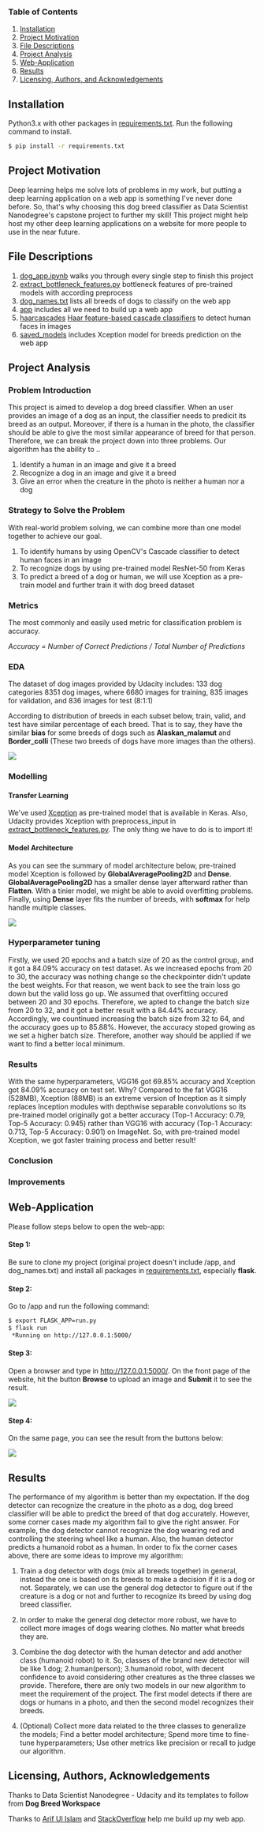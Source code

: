 
### Table of Contents

1. [Installation](#installation)
2. [Project Motivation](#motivation)
3. [File Descriptions](#descriptions)
4. [Project Analysis](#analysis)
5. [Web-Application](#web_app)
6. [Results](#results)
7. [Licensing, Authors, and Acknowledgements](#licensing)

## Installation <a name="installation"></a>

Python3.x with other packages in [requirements.txt](https://github.com/Chris7911/dog-breeds-project/blob/main/requirements/requirements.txt). Run the following command to install.
```bash
$ pip install -r requirements.txt
```

## Project Motivation <a name="motivation"></a>

Deep learning helps me solve lots of problems in my work, but putting a deep learning application on a web app is something I've never done before. So, that's why choosing this dog breed classifier as Data Scientist Nanodegree's capstone project to further my skill! This project might help host my other deep learning applications on a website for more people to use in the near future.

## File Descriptions <a name="descriptions"></a>

1. [dog_app.ipynb](https://github.com/Chris7911/dog-breeds-project/blob/main/dog_app.ipynb) walks you through every single step to finish this project
2. [extract_bottleneck_features.py](https://github.com/Chris7911/dog-breeds-project/blob/main/extract_bottleneck_features.py) bottleneck features of pre-trained models with according preprocess
3. [dog_names.txt](https://github.com/Chris7911/dog-breeds-project/blob/main/dog_names.txt) lists all breeds of dogs to classify on the web app
4. [app](https://github.com/Chris7911/dog-breeds-project/tree/main/app) includes all we need to build up a web app
5. [haarcascades](https://github.com/Chris7911/dog-breeds-project/tree/main/haarcascades) [Haar feature-based cascade classifiers](http://docs.opencv.org/trunk/d7/d8b/tutorial_py_face_detection.html) to detect human faces in images
6. [saved_models](https://github.com/Chris7911/dog-breeds-project/tree/main/saved_models) includes Xception model for breeds prediction on the web app

## Project Analysis <a name="analysis"></a>

### Problem Introduction
This project is aimed to develop a dog breed classifier. When an user provides an image of a dog as an input, the classifier needs to predicit its breed as an output. Moreover, if there is a human in the photo, the classifier should be able to give the most similar appearance of breed for that person. Therefore, we can break the project down into three problems.
Our algorithm has the ability to ..
1. Identify a human in an image and give it a breed
2. Recognize a dog in an image and give it a breed
3. Give an error when the creature in the photo is neither a human nor a dog

### Strategy to Solve the Problem
With real-world problem solving, we can combine more than one model together to achieve our goal.
1. To identify humans by using OpenCV's Cascade classifier to detect human faces in an image
2. To recognize dogs by using pre-trained model ResNet-50 from Keras
3. To predict a breed of a dog or human, we will use Xception as a pre-train model and further train it with dog breed dataset

### Metrics
The most commonly and easily used metric for classification problem is accuracy.

*Accuracy = Number of Correct Predictions / Total Number of Predictions*

### EDA
The dataset of dog images provided by Udacity includes:
133 dog categories
8351 dog images, where 6680 images for training, 835 images for validation, and 836 images for test (8:1:1)

According to distribution of breeds in each subset below, train, valid, and test have similar percentage of each breed. That is to say, they have the similar **bias** for some breeds of dogs such as **Alaskan_malamut** and **Border_colli** (These two breeds of dogs have more images than the others).

<img src='images/distribution.png' />

### Modelling
#### Transfer Learning ####
We've used [Xception](https://s3-us-west-1.amazonaws.com/udacity-aind/dog-project/DogXceptionData.npz) as pre-trained model that is available in Keras. Also, Udacity provides Xception with preprocess_input in [extract_bottleneck_features.py](https://github.com/Chris7911/dog-breeds-project/blob/main/extract_bottleneck_features.py). The only thing we have to do is to import it!

#### Model Architecture ####
As you can see the summary of model architecture below, pre-trained model Xception is followed by **GlobalAveragePooling2D** and **Dense**. **GlobalAveragePooling2D** has a smaller dense layer afterward rather than **Flatten**. With a tinier model, we might be able to avoid overfitting problems. Finally, using **Dense** layer fits the number of breeds, with **softmax** for help handle multiple classes.

<img src='images/model_architecture.png' />

### Hyperparameter tuning
Firstly, we used 20 epochs and a batch size of 20 as the control group, and it got a 84.09% accuracy on test dataset. As we increased epochs from 20 to 30, the accuracy was nothing change so the checkpointer didn't update the best weights. For that reason, we went back to see the train loss go down but the valid loss go up. We assumed that overfitting occured between 20 and 30 epochs. Therefore, we apted to change the batch size from 20 to 32, and it got a better result with a 84.44% accuracy. Accordingly, we countinued increasing the batch size from 32 to 64, and the accuracy goes up to 85.88%. However, the accuracy stoped growing as we set a higher batch size. Therefore, another way should be applied if we want to find a better local minimum.

### Results
With the same hyperparameters, VGG16 got 69.85% accuracy and Xception got 84.09% accuracy on test set. Why? Compared to the fat VGG16 (528MB), Xception (88MB) is an extreme version of Inception as it simply replaces Inception modules with depthwise separable convolutions so its pre-trained model originally got a better accuracy (Top-1 Accuracy: 0.79, Top-5 Accuracy: 0.945) rather than VGG16 with accuracy (Top-1 Accuracy: 0.713, Top-5 Accuracy: 0.901) on ImageNet. So, with pre-trained model Xception, we got faster training process and better result!

### Conclusion
### Improvements

## Web-Application <a name="web_app"></a>

Please follow steps below to open the web-app:

#### Step 1: #### 
Be sure to clone my project (original project doesn't include /app, and dog_names.txt) and install all packages in [requirements.txt](https://github.com/Chris7911/dog-breeds-project/blob/main/requirements/requirements.txt), especially **flask**.

#### Step 2: #### 
Go to /app and run the following command:
```bash
$ export FLASK_APP=run.py
$ flask run
 *Running on http://127.0.0.1:5000/
```

#### Step 3: ####
Open a browser and type in http://127.0.0.1:5000/. On the front page of the website, hit the button **Browse** to upload an image and **Submit** it to see the result.

<img src='images/browser.png' />

#### Step 4: ####
On the same page, you can see the result from the buttons below:

<img src='images/prediction.png' />


## Results <a name="results"></a>

The performance of my algorithm is better than my expectation. If the dog detector can recognize the creature in the photo as a dog, dog breed classifier will be able to predict the breed of that dog accurately. However, some corner cases made my algorithm fail to give the right answer. For example, the dog detector cannot recognize the dog wearing red and controlling the steering wheel like a human. Also, the human detector predicts a humanoid robot as a human. In order to fix the corner cases above, there are some ideas to improve my algorithm:

1. Train a dog detector with dogs (mix all breeds together) in general, instead the one is based on its breeds to make a decision if it is a dog or not. Separately, we can use the general dog detector to figure out if the creature is a dog or not and further to recognize its breed by using dog breed classifier.

2. In order to make the general dog detector more robust, we have to collect more images of dogs wearing clothes. No matter what breeds they are.

3. Combine the dog detector with the human detector and add another class (humanoid robot) to it. So, classes of the brand new detector will be like 1.dog; 2.human(person); 3.humanoid robot, with decent confidence to avoid considering other creatures as the three classes we provide. Therefore, there are only two models in our new algorithm to meet the requirement of the project. The first model detects if there are dogs or humans in a photo, and then the second model recognizes their breeds.

4. (Optional) Collect more data related to the three classes to generalize the models; Find a better model architecture; Spend more time to fine-tune hyperparameters; Use other metrics like precision or recall to judge our algorithm.


## Licensing, Authors, Acknowledgements <a name="licensing"></a>

Thanks to Data Scientist Nanodegree - Udacity and its templates to follow from **Dog Breed Workspace**

Thanks to [Arif Ul Islam](https://arifulislam-ron.medium.com/flask-web-application-to-classify-image-using-vgg16-d9c46f29c4cd) and [StackOverflow](https://stackoverflow.com/questions/46785507/python-flask-display-image-on-a-html-page/46794505) help me build up my web app.

